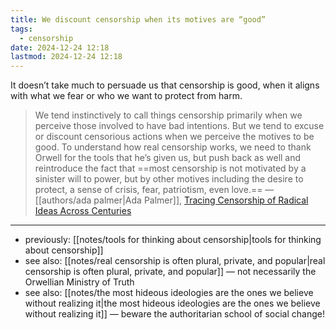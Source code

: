 ```yaml
---
title: We discount censorship when its motives are “good”
tags:
  - censorship
date: 2024-12-24 12:18
lastmod: 2024-12-24 12:18
---
```

It doesn’t take much to persuade us that censorship is good, when it aligns with what we fear or who we want to protect from harm. 

> We tend instinctively to call things censorship primarily when we perceive those involved to have bad intentions. But we tend to excuse or discount censorious actions when we perceive the motives to be good. To understand how real censorship works, we need to thank Orwell for the tools that he’s given us, but push back as well and reintroduce the fact that ==most censorship is not motivated by a sinister will to power, but by other motives including the desire to protect, a sense of crisis, fear, patriotism, even love.== —[[authors/ada palmer|Ada Palmer]], [Tracing Censorship of Radical Ideas Across Centuries](https://www.youtube.com/watch?v=0HyXTIWcP4A)

---
- previously: [[notes/tools for thinking about censorship|tools for thinking about censorship]]
- see also: [[notes/real censorship is often plural, private, and popular|real censorship is often plural, private, and popular]] — not necessarily the Orwellian Ministry of Truth
- see also: [[notes/the most hideous ideologies are the ones we believe without realizing it|the most hideous ideologies are the ones we believe without realizing it]] — beware  the authoritarian school of social change!